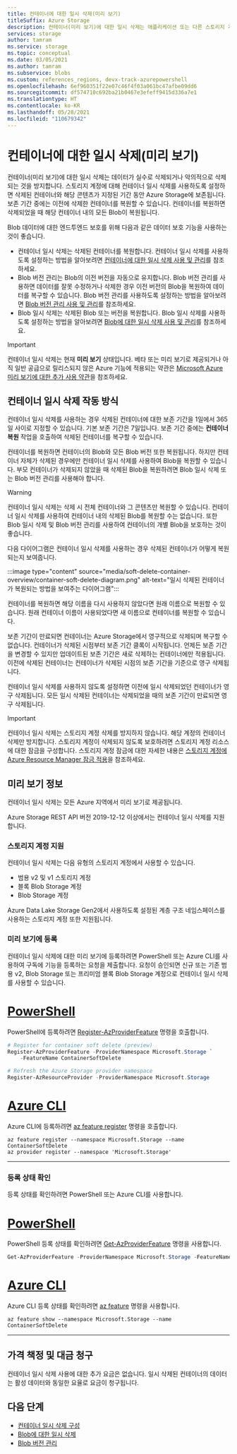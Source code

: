 ```yaml
---
title: 컨테이너에 대한 일시 삭제(미리 보기)
titleSuffix: Azure Storage
description: 컨테이너(미리 보기)에 대한 일시 삭제는 애플리케이션 또는 다른 스토리지 계정 사용자에 의해 잘못 수정되거나 삭제될 때 데이터를 보다 쉽게 복구할 수 있도록 데이터를 보호합니다.
services: storage
author: tamram
ms.service: storage
ms.topic: conceptual
ms.date: 03/05/2021
ms.author: tamram
ms.subservice: blobs
ms.custom: references_regions, devx-track-azurepowershell
ms.openlocfilehash: 6ef960351f22e07c46f4f03a061bc47afbe09dd6
ms.sourcegitcommit: df574710c692ba21b0467e3efeff9415d336a7e1
ms.translationtype: HT
ms.contentlocale: ko-KR
ms.lasthandoff: 05/28/2021
ms.locfileid: "110679342"
---
```

# <a name="soft-delete-for-containers-preview"></a>컨테이너에 대한 일시 삭제(미리 보기)

컨테이너(미리 보기)에 대한 일시 삭제는 데이터가 실수로 삭제되거나 악의적으로 삭제되는 것을 방지합니다. 스토리지 계정에 대해 컨테이너 일시 삭제를 사용하도록 설정하면 삭제된 컨테이너와 해당 콘텐츠가 지정된 기간 동안 Azure Storage에 보존됩니다. 보존 기간 중에는 이전에 삭제한 컨테이너를 복원할 수 있습니다. 컨테이너를 복원하면 삭제되었을 때 해당 컨테이너 내의 모든 Blob이 복원됩니다.

Blob 데이터에 대한 엔드투엔드 보호를 위해 다음과 같은 데이터 보호 기능을 사용하는 것이 좋습니다.

- 컨테이너 일시 삭제는 삭제된 컨테이너를 복원합니다. 컨테이너 일시 삭제를 사용하도록 설정하는 방법을 알아보려면 [컨테이너에 대한 일시 삭제 사용 및 관리](soft-delete-container-enable.md)를 참조하세요.
- Blob 버전 관리는 Blob의 이전 버전을 자동으로 유지합니다. Blob 버전 관리를 사용하면 데이터를 잘못 수정하거나 삭제한 경우 이전 버전의 Blob을 복원하여 데이터를 복구할 수 있습니다. Blob 버전 관리를 사용하도록 설정하는 방법을 알아보려면 [Blob 버전 관리 사용 및 관리](versioning-enable.md)를 참조하세요.
- Blob 일시 삭제는 삭제된 Blob 또는 버전을 복원합니다. Blob 일시 삭제를 사용하도록 설정하는 방법을 알아보려면 [Blob에 대한 일시 삭제 사용 및 관리](soft-delete-blob-enable.md)를 참조하세요.

> [!IMPORTANT]
> 컨테이너 일시 삭제는 현재 **미리 보기** 상태입니다. 베타 또는 미리 보기로 제공되거나 아직 일반 공급으로 릴리스되지 않은 Azure 기능에 적용되는 약관은 [Microsoft Azure 미리 보기에 대한 추가 사용 약관](https://azure.microsoft.com/support/legal/preview-supplemental-terms/)을 참조하세요.

## <a name="how-container-soft-delete-works"></a>컨테이너 일시 삭제 작동 방식

컨테이너 일시 삭제를 사용하는 경우 삭제된 컨테이너에 대한 보존 기간을 1일에서 365일 사이로 지정할 수 있습니다. 기본 보존 기간은 7일입니다. 보존 기간 중에는 **컨테이너 복원** 작업을 호출하여 삭제된 컨테이너를 복구할 수 있습니다.

컨테이너를 복원하면 컨테이너의 Blob와 모든 Blob 버전 또한 복원됩니다. 하지만 컨테이너 자체가 삭제된 경우에만 컨테이너 일시 삭제를 사용하여 Blob을 복원할 수 있습니다. 부모 컨테이너가 삭제되지 않았을 때 삭제된 Blob을 복원하려면 Blob 일시 삭제 또는 Blob 버전 관리를 사용해야 합니다.

> [!WARNING]
> 컨테이너 일시 삭제는 삭제 시 전체 컨테이너와 그 콘텐츠만 복원할 수 있습니다. 컨테이너 일시 삭제를 사용하여 컨테이너 내의 삭제된 Blob를 복원할 수는 없습니다. 또한 Blob 일시 삭제 및 Blob 버전 관리를 사용하여 컨테이너의 개별 Blob을 보호하는 것이 좋습니다.

다음 다이어그램은 컨테이너 일시 삭제를 사용하는 경우 삭제된 컨테이너가 어떻게 복원되는지 보여줍니다.

:::image type="content" source="media/soft-delete-container-overview/container-soft-delete-diagram.png" alt-text="일시 삭제된 컨테이너가 복원되는 방법을 보여주는 다이어그램":::

컨테이너를 복원하면 해당 이름을 다시 사용하지 않았다면 원래 이름으로 복원할 수 있습니다. 원래 컨테이너 이름이 사용되었다면 새 이름으로 컨테이너를 복원할 수 있습니다.

보존 기간이 만료되면 컨테이너는 Azure Storage에서 영구적으로 삭제되며 복구할 수 없습니다. 컨테이너가 삭제된 시점부터 보존 기간 클록이 시작됩니다. 언제든 보존 기간을 변경할 수 있지만 업데이트된 보존 기간은 새로 삭제하는 컨테이너에만 적용됩니다. 이전에 삭제된 컨테이너는 컨테이너가 삭제된 시점의 보존 기간을 기준으로 영구 삭제됩니다.

컨테이너 일시 삭제를 사용하지 않도록 설정하면 이전에 일시 삭제되었던 컨테이너가 영구 삭제됩니다. 모든 일시 삭제된 컨테이너는 삭제되었을 때의 보존 기간이 만료되면 영구 삭제됩니다.

> [!IMPORTANT]
> 컨테이너 일시 삭제는 스토리지 계정 삭제를 방지하지 않습니다. 해당 계정의 컨테이너 삭제만 방지합니다. 스토리지 계정이 삭제되지 않도록 보호하려면 스토리지 계정 리소스에 대한 잠금을 구성합니다. 스토리지 계정 잠금에 대한 자세한 내용은 [스토리지 계정에 Azure Resource Manager 잠금 적용](../common/lock-account-resource.md)을 참조하세요.

## <a name="about-the-preview"></a>미리 보기 정보

컨테이너 일시 삭제는 모든 Azure 지역에서 미리 보기로 제공됩니다.

Azure Storage REST API 버전 2019-12-12 이상에서는 컨테이너 일시 삭제를 지원합니다.

### <a name="storage-account-support"></a>스토리지 계정 지원

컨테이너 일시 삭제는 다음 유형의 스토리지 계정에서 사용할 수 있습니다.

- 범용 v2 및 v1 스토리지 계정
- 블록 Blob Storage 계정
- Blob Storage 계정

Azure Data Lake Storage Gen2에서 사용하도록 설정된 계층 구조 네임스페이스를 사용하는 스토리지 계정 또한 지원됩니다.

### <a name="register-for-the-preview"></a>미리 보기에 등록

컨테이너 일시 삭제에 대한 미리 보기에 등록하려면 PowerShell 또는 Azure CLI를 사용하여 구독에 기능을 등록하는 요청을 제출합니다. 요청이 승인되면 신규 또는 기존 범용 v2, Blob Storage 또는 프리미엄 블록 Blob Storage 계정으로 컨테이너 일시 삭제를 사용할 수 있습니다.

# <a name="powershell"></a>[PowerShell](#tab/powershell)

PowerShell에 등록하려면 [Register-AzProviderFeature](/powershell/module/az.resources/register-azproviderfeature) 명령을 호출합니다.

```powershell
# Register for container soft delete (preview)
Register-AzProviderFeature -ProviderNamespace Microsoft.Storage `
    -FeatureName ContainerSoftDelete

# Refresh the Azure Storage provider namespace
Register-AzResourceProvider -ProviderNamespace Microsoft.Storage
```

# <a name="azure-cli"></a>[Azure CLI](#tab/azure-cli)

Azure CLI에 등록하려면 [az feature register](/cli/azure/feature#az_feature_register) 명령을 호출합니다.

```azurecli
az feature register --namespace Microsoft.Storage --name ContainerSoftDelete
az provider register --namespace 'Microsoft.Storage'
```

---

### <a name="check-the-status-of-your-registration"></a>등록 상태 확인

등록 상태를 확인하려면 PowerShell 또는 Azure CLI를 사용합니다.

# <a name="powershell"></a>[PowerShell](#tab/powershell)

PowerShell 등록 상태를 확인하려면 [Get-AzProviderFeature](/powershell/module/az.resources/get-azproviderfeature) 명령을 사용합니다.

```powershell
Get-AzProviderFeature -ProviderNamespace Microsoft.Storage -FeatureName ContainerSoftDelete
```

# <a name="azure-cli"></a>[Azure CLI](#tab/azure-cli)

Azure CLI 등록 상태를 확인하려면 [az feature](/cli/azure/feature#az_feature_show) 명령을 사용합니다.

```azurecli
az feature show --namespace Microsoft.Storage --name ContainerSoftDelete
```

---

## <a name="pricing-and-billing"></a>가격 책정 및 대금 청구

컨테이너 일시 삭제 사용에 대한 추가 요금은 없습니다. 일시 삭제된 컨테이너의 데이터는 활성 데이터와 동일한 요율로 요금이 청구됩니다.

## <a name="next-steps"></a>다음 단계

- [컨테이너 일시 삭제 구성](soft-delete-container-enable.md)
- [Blob에 대한 일시 삭제](soft-delete-blob-overview.md)
- [Blob 버전 관리](versioning-overview.md)
